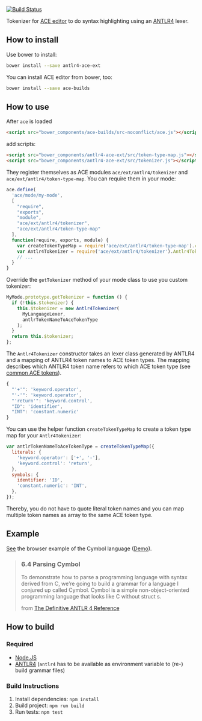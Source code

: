 [![Build Status](https://travis-ci.org/maiermic/antlr4-ace-ext.svg)](https://travis-ci.org/maiermic/antlr4-ace-ext)

Tokenizer for [ACE editor][ace editor] to do syntax highlighting using an [ANTLR4][antlr4] lexer.

## How to install

Use bower to install:

```sh
bower install --save antlr4-ace-ext
```

You can install ACE editor from bower, too:

```sh
bower install --save ace-builds
```

## How to use

After `ace` is loaded

```html
<script src="bower_components/ace-builds/src-noconflict/ace.js"></script>
```

add scripts:

```html
<script src="bower_components/antlr4-ace-ext/src/token-type-map.js"></script>
<script src="bower_components/antlr4-ace-ext/src/tokenizer.js"></script>
```

They register themselves as ACE modules `ace/ext/antlr4/tokenizer` and `ace/ext/antlr4/token-type-map`. You can require them in your mode:

```js
ace.define(
  'ace/mode/my-mode',
  [
    "require",
    "exports",
    "module",
    "ace/ext/antlr4/tokenizer",
    "ace/ext/antlr4/token-type-map"
  ],
  function(require, exports, module) {
    var createTokenTypeMap = require('ace/ext/antlr4/token-type-map').createTokenTypeMap;
    var Antlr4Tokenizer = require('ace/ext/antlr4/tokenizer').Antlr4Tokenizer;
    // ...
  }
}
```

Override the `getTokenizer` method of your mode class to use you custom tokenizer:

```js
MyMode.prototype.getTokenizer = function () {
  if (!this.$tokenizer) {
    this.$tokenizer = new Antlr4Tokenizer(
      MyLanguageLexer,
      antlrTokenNameToAceTokenType
    );
  }
  return this.$tokenizer;
};
```

The `Antlr4Tokenizer` constructor takes an lexer class generated by ANTLR4 and a mapping of ANTLR4 token names to ACE token types. The mapping describes which ANTLR4 token name refers to which ACE token type (see [common ACE tokens](https://github.com/ajaxorg/ace/wiki/Creating-or-Extending-an-Edit-Mode#common-tokens)).

```js
{
  "'+'": 'keyword.operator',
  "'-'": 'keyword.operator',
  "'return'": 'keyword.control',
  "ID": 'identifier',
  "INT": 'constant.numeric'
}
```

You can use the helper function `createTokenTypeMap` to create a token type map for your `Antlr4Tokenizer`:

```js
var antlrTokenNameToAceTokenType = createTokenTypeMap({
  literals: {
    'keyword.operator': ['+', '-'],
    'keyword.control': 'return',
  },
  symbols: {
    identifier: 'ID',
    'constant.numeric': 'INT',
  },
});
```

Thereby, you do not have to quote literal token names and you can map multiple token names as array to the same ACE token type.

## Example

[See][example] the browser example of the Cymbol language ([Demo][example-demo]).

> ### 6.4 Parsing Cymbol
>
> To demonstrate how to parse a programming language with syntax derived
> from C, we’re going to build a grammar for a language I conjured up called
> Cymbol. Cymbol is a simple non-object-oriented programming language that
> looks like C without struct s.
>
> from [The Definitive ANTLR 4 Reference][antlr4-book]

[example]: https://github.com/maiermic/antlr4-javascript-examples/tree/master/browser-example
[example-demo]: http://maiermic.github.io/antlr4-javascript-examples/browser-example/
[antlr4-book]: https://pragprog.com/book/tpantlr2/the-definitive-antlr-4-reference

## How to build

### Required

- [Node.JS](https://nodejs.org)
- [ANTLR4](http://www.antlr.org/download.html) (`antlr4` has to be available as environment variable to (re-) build grammar files)

### Build Instructions

1. Install dependencies: `npm install`
2. Build project: `npm run build`
3. Run tests: `npm test`

[ace editor]: https://ace.c9.io
[antlr4]: http://www.antlr.org/
